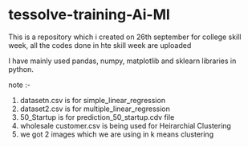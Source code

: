 # tessolve-training-Ai-Ml

This is a repository which i created on 26th september for college skill week, all the codes done 
in hte skill week are uploaded

I have mainly used pandas, numpy, matplotlib and sklearn libraries in python.

note :-
1) datasetn.csv is for simple_linear_regression
2) dataset2.csv is for multiple_linear_regression
3) 50_Startup is for prediction_50_startup.cdv file
4) wholesale customer.csv is being used for Heirarchial Clustering
5) we got 2 images which we are using in k means clustering
